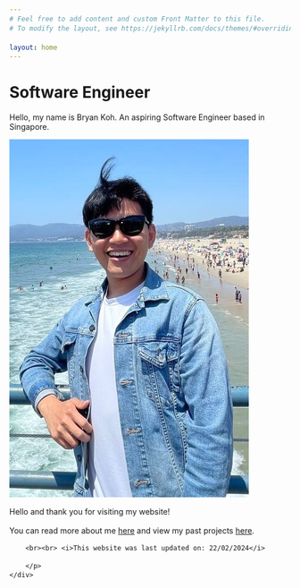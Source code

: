 ```yaml
---
# Feel free to add content and custom Front Matter to this file.
# To modify the layout, see https://jekyllrb.com/docs/themes/#overriding-theme-defaults

layout: home
---
```


<link rel="stylesheet" type="text/css" href="/css/home.css"/>
<div id="home">
    <div id="profile-card">
        <div className="profile-item" id="profile-info">
            <h1><b>Software Engineer</b></h1>
            <p className="profile-text">Hello, my name is Bryan Koh. An aspiring Software Engineer based in Singapore.</p>
        </div>
        <img className="profile-item" id="profile-img" src="/images/profile.jpg" alt="Bryan Koh Yan Wei"/>
    </div>
    <div>
        <p>Hello and thank you for visiting my website!<br><br>
        You can read more about me <a href="/about/">here</a> and view my past projects <a href="/projects/">here</a>.
        
        <br><br> <i>This website was last updated on: 22/02/2024</i>

        </p>
    </div>
    
</div>